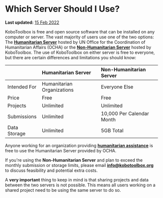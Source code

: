 # Which Server Should I Use?

**Last updated:**
<a href="https://github.com/kobotoolbox/docs/blob/511ea4cb3c698a4b45e7c2b4efd1af4e356e811f/source/server.md" class="reference">15
Feb 2022</a>

KoboToolbox is free and open source software that can be installed on any
computer or server. The vast majority of users use one of the two options: The
**[Humanitarian Server](https://kobo.humanitarianresponse.info)** hosted by UN
Office for the Coordination of Humanitarian Affairs (OCHA) or the
**[Non-Humanitarian Server](https://kf.kobotoolbox.org)** hosted by KoboToolbox. The
use of KoboToolbox on either server is free to everyone, but there are certain
differences and limitations you should know:

| &nbsp;       | Humanitarian Server        | Non-Humanitarian Server |
| :----------- | :------------------------- | :---------------------- |
| Intended For | Humanitarian Organizations | Everyone Else           |
| Price        | Free                       | Free                    |
| Projects     | Unlimited                  | Unlimited               |
| Submissions  | Unlimited                  | 10,000 Per Calendar Month        |
| Data Storage | Unlimited                  | 5GB Total               |

Anyone working for an organization providing
**[humanitarian assistance](https://web.archive.org/web/20171102215158/http://www.globalhumanitarianassistance.org/data-guides/defining-humanitarian-aid)**
is free to use the Humanitarian Server provided by OCHA.

If you're using the **Non-Humanitarian Server** and plan to exceed the monthly
submission or storage limits, please email
**[info@kobotoolbox.org](mailto:info@kobotoolbox.org)** to discuss feasibility and
potential extra costs.

<p class="note">
  A <strong>very important</strong> thing to keep in mind is that sharing
  projects and data between the two servers is not possible. This means all
  users working on a shared project need to be using the same server to do so.
</p>

